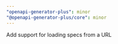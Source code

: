 ```yaml
---
"openapi-generator-plus": minor
"@openapi-generator-plus/core": minor
---
```


Add support for loading specs from a URL

